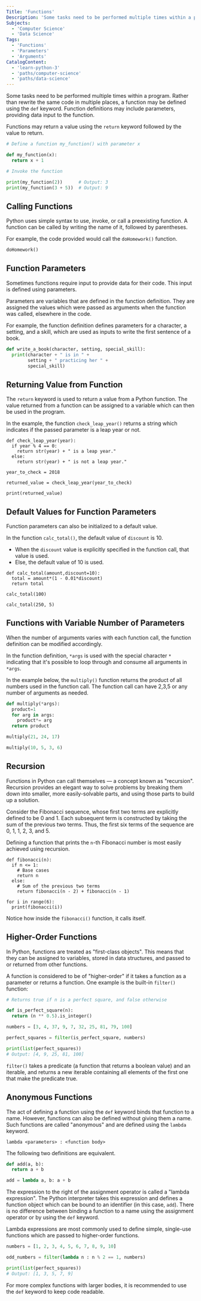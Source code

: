 ```yaml
---
Title: 'Functions'
Description: 'Some tasks need to be performed multiple times within a program. Rather than rewrite the same code in multiple places, a function may be defined using the def keyword. Function definitions may include parameters, providing data input to the function. Functions may return a value using the return keyword followed by the value to return. py def myfunction(x): return x + 1 print(myfunction(2)) # Output: 3 print(my_function(3 + 5)) # Output: 9'
Subjects:
  - 'Computer Science'
  - 'Data Science'
Tags:
  - 'Functions'
  - 'Parameters'
  - 'Arguments'
CatalogContent:
  - 'learn-python-3'
  - 'paths/computer-science'
  - 'paths/data-science'
---
```


Some tasks need to be performed multiple times within a program. Rather than rewrite the same code in multiple places, a function may be defined using the `def` keyword. Function definitions may include parameters, providing data input to the function.

Functions may return a value using the `return` keyword followed by the value to return.

```py
# Define a function my_function() with parameter x

def my_function(x):
  return x + 1

# Invoke the function

print(my_function(2))      # Output: 3
print(my_function(3 + 5))  # Output: 9
```

## Calling Functions

Python uses simple syntax to use, invoke, or call a preexisting function. A function can be called by writing the name of it, followed by parentheses.

For example, the code provided would call the `doHomework()` function.

```py
doHomework()
```

## Function Parameters

Sometimes functions require input to provide data for their code. This input is defined using parameters.

Parameters are variables that are defined in the function definition. They are assigned the values which were passed as arguments when the function was called, elsewhere in the code.

For example, the function definition defines parameters for a character, a setting, and a skill, which are used as inputs to write the first sentence of a book.

```py
def write_a_book(character, setting, special_skill):
  print(character + " is in " +
        setting + " practicing her " +
        special_skill)
```

## Returning Value from Function

The `return` keyword is used to return a value from a Python function. The value returned from a function can be assigned to a variable which can then be used in the program.

In the example, the function `check_leap_year()` returns a string which indicates if the passed parameter is a leap year or not.

```codebyte/py
def check_leap_year(year):
  if year % 4 == 0:
    return str(year) + " is a leap year."
  else:
    return str(year) + " is not a leap year."

year_to_check = 2018

returned_value = check_leap_year(year_to_check)

print(returned_value)
```

## Default Values for Function Parameters

Function parameters can also be initialized to a default value.

In the function `calc_total()`, the default value of `discount` is 10.

- When the `discount` value is explicitly specified in the function call, that value is used. 
- Else, the default value of 10 is used.

```codebyte/python
def calc_total(amount,discount=10):
  total = amount*(1 - 0.01*discount)
  return total

calc_total(100)

calc_total(250, 5)
```

## Functions with Variable Number of Parameters

When the number of arguments varies with each function call, the function definition can be modified accordingly.

In the function definition, `*args` is used with the special character `*` indicating that it's possible to loop through and consume all arguments in `*args`.

In the example below, the `multiply()` function returns the product of all numbers used in the function call.
The function call can have 2,3,5 or any number of arguments as needed.

```py
def multiply(*args):
  product=1
  for arg in args:
    product*= arg
  return product

multiply(21, 24, 17)

multiply(10, 5, 3, 6)
```

## Recursion

Functions in Python can call themselves — a concept known as "recursion". Recursion provides an elegant way to solve problems by breaking them down into smaller, more easily-solvable parts, and using those parts to build up a solution.

Consider the Fibonacci sequence, whose first two terms are explicitly defined to be 0 and 1. Each subsequent term is constructed by taking the sum of the previous two terms. Thus, the first six terms of the sequence are 0, 1, 1, 2, 3, and 5.

Defining a function that prints the `n`-th Fibonacci number is most easily achieved using recursion.

```codebyte/py
def fibonacci(n):
  if n <= 1:
    # Base cases
    return n
  else:
    # Sum of the previous two terms
    return fibonacci(n - 2) + fibonacci(n - 1)

for i in range(6):
  print(fibonacci(i))
```

Notice how inside the `fibonacci()` function, it calls itself.

## Higher-Order Functions

In Python, functions are treated as "first-class objects". This means that they can be assigned to variables, stored in data structures, and passed to or returned from other functions.

A function is considered to be of "higher-order" if it takes a function as a parameter or returns a function. One example is the built-in `filter()` function:

```py
# Returns true if n is a perfect square, and false otherwise

def is_perfect_square(n):
  return (n ** 0.5).is_integer()

numbers = [3, 4, 37, 9, 7, 32, 25, 81, 79, 100]

perfect_squares = filter(is_perfect_square, numbers)

print(list(perfect_squares))
# Output: [4, 9, 25, 81, 100]
```

`filter()` takes a predicate (a function that returns a boolean value) and an iterable, and returns a new iterable containing all elements of the first one that make the predicate true.

## Anonymous Functions

The act of defining a function using the `def` keyword binds that function to a name. However, functions can also be defined without giving them a name. Such functions are called "anonymous" and are defined using the `lambda` keyword.

```pseudo
lambda <parameters> : <function body>
```

The following two definitions are equivalent.

```py
def add(a, b):
  return a + b
```

```py
add = lambda a, b: a + b
```

The expression to the right of the assignment operator is called a "lambda expression". The Python interpreter takes this expression and defines a function object which can be bound to an identifier (in this case, `add`). There is no difference between binding a function to a name using the assignment operator or by using the `def` keyword.

Lambda expressions are most commonly used to define simple, single-use functions which are passed to higher-order functions.

```py
numbers = [1, 2, 3, 4, 5, 6, 7, 8, 9, 10]

odd_numbers = filter(lambda n : n % 2 == 1, numbers)

print(list(perfect_squares))
# Output: [1, 3, 5, 7, 9]
```

For more complex functions with larger bodies, it is recommended to use the `def` keyword to keep code readable.
